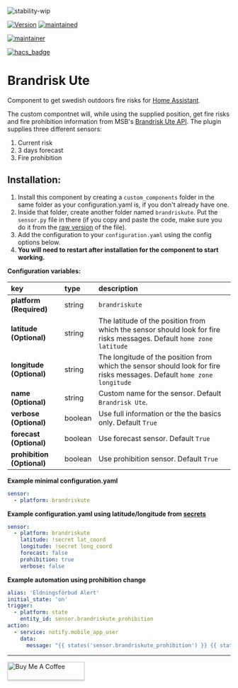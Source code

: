![stability-wip](https://img.shields.io/badge/stability-work_in_progress-lightgrey.svg?style=for-the-badge)

[![Version](https://img.shields.io/badge/version-1.1.3-green.svg?style=for-the-badge)](#) [![maintained](https://img.shields.io/maintenance/yes/2022.svg?style=for-the-badge)](#)

[![maintainer](https://img.shields.io/badge/maintainer-Fredric%20Palmgren%20%40sha--darim-blue.svg?style=for-the-badge)](#)

[![hacs_badge](https://img.shields.io/badge/HACS-Custom-orange.svg?style=for-the-badge)](https://github.com/custom-components/hacs)

# Brandrisk Ute
Component to get swedish outdoors fire risks for [Home Assistant](https://www.home-assistant.io/).

The custom compontnet will, while using the supplied position, get fire risks and fire prohibition information from MSB's [Brandrisk Ute API](https://www.msb.se/sv/om-msb/informationskanaler/appar/brandrisk-ute/).
The plugin supplies three different sensors:
1. Current risk
2. 3 days forecast
3. Fire prohibition

## Installation:
1. Install this component by creating a `custom_components` folder in the same folder as your configuration.yaml is, if you don't already have one.
2. Inside that folder, create another folder named `brandriskute`. Put the `sensor.py` file in there (if you copy and paste the code, make sure you do it from the [raw version](https://raw.githubusercontent.com/Sha-Darim/brandriskute/master/sensor.py) of the file).
2. Add the configuration to your `configuration.yaml` using the config options below.
3. **You will need to restart after installation for the component to start working.**

**Configuration variables:**

key | type | description
:--- | :--- | :---
**platform (Required)** | string | `brandriskute`
**latitude (Optional)** | string | The latitude of the position from which the sensor should look for fire risks messages. Default `home zone latitude`
**longitude (Optional)** | string | The longitude of the position from which the sensor should look for fire risks messages. Default `home zone longitude`
**name (Optional)** | string | Custom name for the sensor. Default `Brandrisk Ute`.
**verbose (Optional)** | boolean | Use full information or the the basics only. Default `True`
**forecast (Optional)** | boolean | Use forecast sensor. Default `True`
**prohibition (Optional)** | boolean | Use prohibition sensor. Default `True`

**Example minimal configuration.yaml**
```yaml
sensor:
  - platform: brandriskute
```

**Example configuration.yaml using latitude/longitude from [secrets](https://www.home-assistant.io/docs/configuration/secrets/)**
```yaml
sensor:
  - platform: brandriskute
    latitude: !secret lat_coord
    longitude: !secret long_coord
    forecast: false
    prohibition: true
    verbose: false
```

**Example automation using prohibition change**
```yaml
alias: 'Eldningsförbud Alert'
initial_state: 'on'
trigger:
  - platform: state
    entity_id: sensor.brandriskute_prohibition
action:
  - service: notify.mobile_app_user
    data:
      message: "{{ states('sensor.brandriskute_prohibition') }} {{ state_attr('sensor.brandriskute_prohibition', 'startDate') }} {{ state_attr('sensor.brandriskute_prohibition', 'description') }}
```
***

<a href="https://www.buymeacoffee.com/shadarim" target="_blank"><img src="https://www.buymeacoffee.com/assets/img/custom_images/orange_img.png" alt="Buy Me A Coffee" style="height: 41px !important;width: 174px !important;box-shadow: 0px 3px 2px 0px rgba(190, 190, 190, 0.5) !important;-webkit-box-shadow: 0px 3px 2px 0px rgba(190, 190, 190, 0.5) !important;" ></a>

